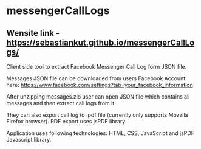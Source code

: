 # messengerCallLogs
## Wensite link - https://sebastiankut.github.io/messengerCallLogs/

Client side tool to extract Facebook Messenger Call Log form JSON file. 

Messages JSON file can be downloaded from users Facebook Account here: https://www.facebook.com/settings?tab=your_facebook_information

After unzipping messages.zip user can open JSON file which contains all messages and then extract call logs from it. 

They can also export call log to .pdf file (currently only supports Mozzila Firefox browser). PDF export uses jsPDF library.

Application uses following technologies: HTML, CSS, JavaScript and jsPDF Javascript library.
